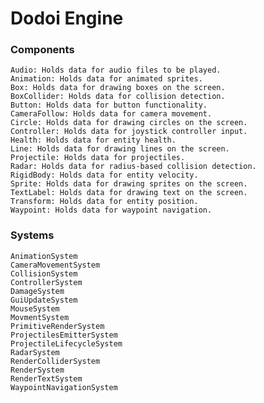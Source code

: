 # Dodoi Engine 

### Components
    Audio: Holds data for audio files to be played.
	Animation: Holds data for animated sprites.
	Box: Holds data for drawing boxes on the screen.
	BoxCollider: Holds data for collision detection.
	Button: Holds data for button functionality.
	CameraFollow: Holds data for camera movement.
	Circle: Holds data for drawing circles on the screen.
	Controller: Holds data for joystick controller input.
	Health: Holds data for entity health.
	Line: Holds data for drawing lines on the screen.
	Projectile: Holds data for projectiles.
	Radar: Holds data for radius-based collision detection.
	RigidBody: Holds data for entity velocity.
	Sprite: Holds data for drawing sprites on the screen.
	TextLabel: Holds data for drawing text on the screen.
	Transform: Holds data for entity position.
	Waypoint: Holds data for waypoint navigation.
### Systems
    AnimationSystem
    CameraMovementSystem
    CollisionSystem
    ControllerSystem
    DamageSystem
    GuiUpdateSystem
    MouseSystem
    MovmentSystem
    PrimitiveRenderSystem
    ProjectilesEmitterSystem
    ProjectileLifecycleSystem
    RadarSystem
    RenderColliderSystem
    RenderSystem
    RenderTextSystem
    WaypointNavigationSystem
